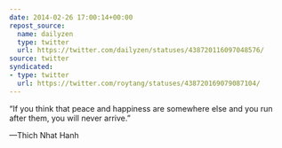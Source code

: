 ```yaml
---
date: 2014-02-26 17:00:14+00:00
repost_source:
  name: dailyzen
  type: twitter
  url: https://twitter.com/dailyzen/statuses/438720116097048576/
source: twitter
syndicated:
- type: twitter
  url: https://twitter.com/roytang/statuses/438720169079087104/
---
```


“If you think that peace and happiness are somewhere else and you run after them, you will never arrive.”

—Thich Nhat Hanh